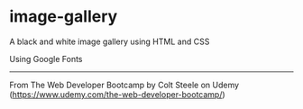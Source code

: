 # image-gallery
A black and white image gallery using HTML and CSS

Using Google Fonts

-----------------------------------------------------------------------------------------------------------
From The Web Developer Bootcamp by Colt Steele on Udemy (https://www.udemy.com/the-web-developer-bootcamp/)
